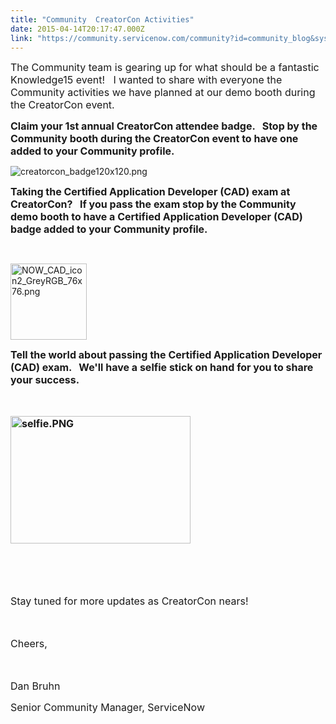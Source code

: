 ```yaml
---
title: "Community  CreatorCon Activities"
date: 2015-04-14T20:17:47.000Z
link: "https://community.servicenow.com/community?id=community_blog&sys_id=996eeeaddbd0dbc01dcaf3231f96190a"
---
```

<p><span style="font-size: 12pt;">The Community team is gearing up for what should be a fantastic Knowledge15 event!   I wanted to share with everyone the Community activities we have planned at our demo booth during the CreatorCon event.</span></p><p></p><p><span style="font-size: 12pt;"><strong>Claim your 1st annual CreatorCon attendee badge.   Stop by the Community booth during the CreatorCon event to have one added to your Community profile.</strong></span></p><p></p><p><img   alt="creatorcon_badge120x120.png" class="image-0 jive-image" src="00042c8edbd057049c9ffb651f961993.iix" style="height: auto;"/></p><p></p><p><span style="font-size: 12pt;"><strong>Taking the Certified Application Developer (CAD) exam at CreatorCon?   If you pass the exam stop by the Community demo booth to have a Certified Application Developer (CAD) badge added to your Community profile.   </strong></span></p><p><strong><br/></strong></p><p><img  alt="NOW_CAD_icon2_GreyRGB_76x76.png" class="image-0 jive-image" height="122" src="19c12bf9db901fc068c1fb651f9619d6.iix" style="height: 122px; width: 122px;" width="122"/></p><p></p><p><span style="font-size: 12pt;"><strong>Tell the world about passing the Certified Application Developer (CAD) exam.   We'll have a selfie stick on hand for you to share your success.</strong></span></p><p><span style="font-size: 12pt;"><strong><br/></strong></span></p><p><span style="font-size: 12pt;"><strong><img   alt="selfie.PNG" class="image-0 jive-image" height="204" src="efb10886db985fc068c1fb651f9619a1.iix" style="height: 203.692307692308px; width: 288px;" width="288"/><br/></strong></span></p><p><span style="font-size: 12pt;"><strong><br/></strong></span></p><p><span style="font-size: 12pt;"><br/></span></p><p><span style="font-size: 12pt;">Stay tuned for more updates as CreatorCon nears!</span></p><p><span style="font-size: 12pt;"><br/></span></p><p><span style="font-size: 12pt;">Cheers,</span></p><p><span style="font-size: 12pt;"><br/></span></p><p><span style="font-size: 12pt;">Dan Bruhn</span></p><p><span style="font-size: 12pt;">Senior Community Manager, ServiceNow<br/></span></p>